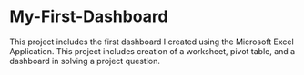 # My-First-Dashboard
This project includes the first dashboard I created using the Microsoft Excel Application. This project includes creation of a worksheet, pivot table, and a dashboard in solving a project question. 
